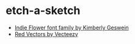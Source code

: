 # etch-a-sketch
- <a href="https://fonts.google.com/share?selection.family=Indie%20Flower">Indie Flower font family by Kimberly Geswein</a>
- <a href="https://www.vecteezy.com/free-vector/red">Red Vectors by Vecteezy</a>
